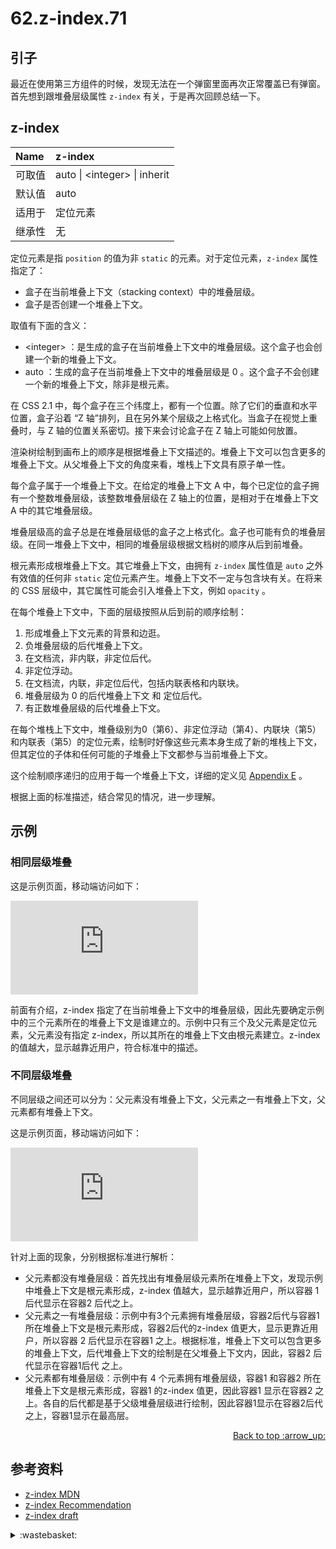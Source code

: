 # 62.z-index.71

## <a name="start"></a> 引子
最近在使用第三方组件的时候，发现无法在一个弹窗里面再次正常覆盖已有弹窗。首先想到跟堆叠层级属性 `z-index` 有关，于是再次回顾总结一下。

## <a name="z-index"></a> z-index

Name | z-index
:------------ | :-------------
可取值 | auto \| \<integer\> \| inherit
默认值 | auto
适用于 | 定位元素
继承性 | 无

定位元素是指 `position` 的值为非 `static` 的元素。对于定位元素，`z-index` 属性指定了：
- 盒子在当前堆叠上下文（stacking context）中的堆叠层级。
- 盒子是否创建一个堆叠上下文。

取值有下面的含义：
- \<integer\> ：是生成的盒子在当前堆叠上下文中的堆叠层级。这个盒子也会创建一个新的堆叠上下文。
- auto ：生成的盒子在当前堆叠上下文中的堆叠层级是 0 。这个盒子不会创建一个新的堆叠上下文，除非是根元素。


在 CSS 2.1 中，每个盒子在三个纬度上，都有一个位置。除了它们的垂直和水平位置，盒子沿着 “Z 轴”排列，且在另外某个层级之上格式化。当盒子在视觉上重叠时，与 Z 轴的位置关系密切。接下来会讨论盒子在 Z 轴上可能如何放置。

渲染树绘制到画布上的顺序是根据堆叠上下文描述的。堆叠上下文可以包含更多的堆叠上下文。从父堆叠上下文的角度来看，堆栈上下文具有原子单一性。

每个盒子属于一个堆叠上下文。在给定的堆叠上下文 A 中，每个已定位的盒子拥有一个整数堆叠层级，该整数堆叠层级在 Z 轴上的位置，是相对于在堆叠上下文 A 中的其它堆叠层级。

堆叠层级高的盒子总是在堆叠层级低的盒子之上格式化。盒子也可能有负的堆叠层级。在同一堆叠上下文中，相同的堆叠层级根据文档树的顺序从后到前堆叠。

根元素形成根堆叠上下文。其它堆叠上下文，由拥有 `z-index` 属性值是 `auto` 之外有效值的任何非 `static` 定位元素产生。堆叠上下文不一定与包含块有关。在将来的 CSS 层级中，其它属性可能会引入堆叠上下文，例如 `opacity` 。

在每个堆叠上下文中，下面的层级按照从后到前的顺序绘制：
1. 形成堆叠上下文元素的背景和边逛。
2. 负堆叠层级的后代堆叠上下文。
3. 在文档流，非内联，非定位后代。
4. 非定位浮动。
5. 在文档流，内联，非定位后代，包括内联表格和内联块。
6. 堆叠层级为 0 的后代堆叠上下文 和 定位后代。
7. 有正数堆叠层级的后代堆叠上下文。

在每个堆栈上下文中，堆叠级别为0（第6）、非定位浮动（第4）、内联块（第5）和内联表（第5）的定位元素，绘制时好像这些元素本身生成了新的堆栈上下文，但其定位的子体和任何可能的子堆叠上下文都参与当前堆叠上下文。

这个绘制顺序递归的应用于每一个堆叠上下文，详细的定义见 [Appendix E][url-appendix-e] 。

根据上面的标准描述，结合常见的情况，进一步理解。

## 示例
### 相同层级堆叠
这是示例页面，移动端访问如下：

![62-same-level][url-lab-same-level]

前面有介绍，z-index 指定了在当前堆叠上下文中的堆叠层级，因此先要确定示例中的三个元素所在的堆叠上下文是谁建立的。示例中只有三个及父元素是定位元素，父元素没有指定 z-index，所以其所在的堆叠上下文由根元素建立。z-index 的值越大，显示越靠近用户，符合标准中的描述。


### 不同层级堆叠
不同层级之间还可以分为：父元素没有堆叠上下文，父元素之一有堆叠上下文，父元素都有堆叠上下文。

这是示例页面，移动端访问如下：

![62-diff-level][url-lab-diff-level]

针对上面的现象，分别根据标准进行解析：
- 父元素都没有堆叠层级：首先找出有堆叠层级元素所在堆叠上下文，发现示例中堆叠上下文是根元素形成，z-index 值越大，显示越靠近用户，所以容器 1 后代显示在容器2 后代之上。
- 父元素之一有堆叠层级：示例中有3个元素拥有堆叠层级，容器2后代与容器1 所在堆叠上下文是根元素形成，容器2后代的z-index 值更大，显示更靠近用户，所以容器 2 后代显示在容器1 之上。根据标准，堆叠上下文可以包含更多的堆叠上下文，后代堆叠上下文的绘制是在父堆叠上下文内，因此，容器2 后代显示在容器1后代 之上。
- 父元素都有堆叠层级：示例中有 4 个元素拥有堆叠层级，容器1 和容器2 所在堆叠上下文是根元素形成，容器1 的z-index 值更，因此容器1 显示在容器2 之上。各自的后代都是基于父级堆叠层级进行绘制，因此容器1显示在容器2后代之上，容器1显示在最高层。


<div align="right"><a href="#index">Back to top :arrow_up:</a></div>


## <a name="reference"></a> 参考资料
- [z-index MDN][url-mdn-z-index]
- [z-index Recommendation][url-z-index]
- [z-index draft][url-z-index-draft]


[url-base]:https://xxholic.github.io/segment

[url-mdn-z-index]:https://developer.mozilla.org/zh-CN/docs/Web/CSS/z-index
[url-z-index]:https://www.w3.org/TR/CSS2/visuren.html#z-index
[url-z-index-draft]:https://drafts.csswg.org/css2/visuren.html#layers
[url-appendix-e]:https://www.w3.org/TR/CSS2/zindex.html

[url-lab-same-level]:https://xxholic.github.io/lab/segment/62/index.html
[url-lab-diff-level]:https://xxholic.github.io/lab/segment/62/different.html

[url-local-qr-pure-page]:../images/61/pure-page.png


<details>
<summary>:wastebasket:</summary>




</details>